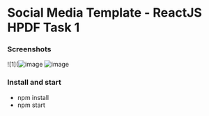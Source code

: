 # Social Media Template - ReactJS HPDF Task 1

### Screenshots
![1](![image](https://user-images.githubusercontent.com/57622276/165923179-0fce46b9-79cf-42cf-8e7b-e48e1407ab27.png)
![image](https://user-images.githubusercontent.com/57622276/165923346-ef805fa5-fd2c-442a-adb7-422740be079e.png)

### Install and start
* npm install
* npm start


